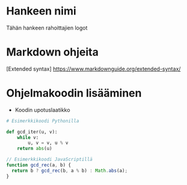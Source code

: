 # Hankeen nimi
Tähän hankeen rahoittajien logot

# Markdown ohjeita
[Extended syntax] https://www.markdownguide.org/extended-syntax/

# Ohjelmakoodin lisääminen

- Koodin upotuslaatikko
~~~python
# Esimerkkikoodi Pythonilla

def gcd_iter(u, v):
    while v:
        u, v = v, u % v
    return abs(u)
~~~~

~~~javascript
// Esimerkkikoodi JavaScriptillä
function gcd_rec(a, b) {
  return b ? gcd_rec(b, a % b) : Math.abs(a);
}
~~~



